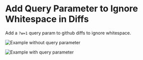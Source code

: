 # Add Query Parameter to Ignore Whitespace in Diffs

Add a `?w=1` query param to github diffs to ignore whitespace.

![Example without query parameter](https://pbs.twimg.com/media/ChBnMYGUcAAUlEs.png:large)

![Example with query parameter](https://pbs.twimg.com/media/ChBnMYGUoAEfBmF.png:large)
